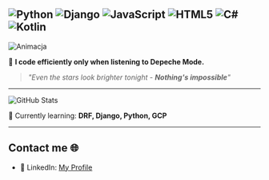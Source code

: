 ![Python](https://img.shields.io/badge/Python-3776AB?style=for-the-badge&logo=python&logoColor=white)
![Django](https://img.shields.io/badge/Django-092E20?style=for-the-badge&logo=django&logoColor=white)
![JavaScript](https://img.shields.io/badge/JavaScript-F7DF1E?style=for-the-badge&logo=javascript&logoColor=black)
![HTML5](https://img.shields.io/badge/HTML5-E34F26?style=for-the-badge&logo=html5&logoColor=white)
![C#](https://img.shields.io/badge/C%23-239120?style=for-the-badge&logo=csharp&logoColor=white)
![Kotlin](https://img.shields.io/badge/Kotlin-0095D5?style=for-the-badge&logo=kotlin&logoColor=white)
---
![Animacja](https://media.giphy.com/media/13HgwGsXF0aiGY/giphy.gif)

🌌 **I code efficiently only when listening to Depeche Mode.**
> *"Even the stars look brighter tonight - **Nothing's impossible**"*
---


![GitHub Stats](https://github-readme-stats.vercel.app/api?username=drucjacek&show_icons=true&theme=radical)

🌌 Currently learning: **DRF, Django, Python, GCP**

---

## Contact me 🌐
- 💼 LinkedIn: [My Profile](https://www.linkedin.com/in/jacek-druc/)
